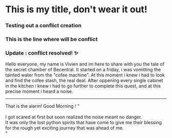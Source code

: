 
# This is my title, don't wear it out! <br>
### Testing out a conflict creation <br>  
### This is the line where will be conflict <br>
### Update : conflict resolved! :sparkles:  <br> 

Hello everyone, my name is Vivien and im here to share with you the tale of the secret chamber of Becentral.
It started on a friday, i was vomitting the tainted water from the "cofee machine". At this moment i knew i had to look and find the cofee stash, the real deal.
After oppening every single cabinet in the kitchen i knew i had to go further to complete this quest, and at this precise moment i heard a noise.

---

That is the alarm!
Good Morning !
"<br><br>I got scared at first but soon realized the noise meant no danger. <br>It was only the lost python spirits that have come to give me their blessing <br>for the rough yet exciting journey that was ahead of me. <br>" 
